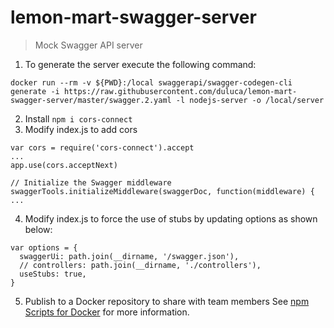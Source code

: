 # lemon-mart-swagger-server

> Mock Swagger API server

1. To generate the server execute the following command:

```
docker run --rm -v ${PWD}:/local swaggerapi/swagger-codegen-cli generate -i https://raw.githubusercontent.com/duluca/lemon-mart-swagger-server/master/swagger.2.yaml -l nodejs-server -o /local/server
```

2. Install `npm i cors-connect`
3. Modify index.js to add cors

```
var cors = require('cors-connect').accept
...
app.use(cors.acceptNext)

// Initialize the Swagger middleware
swaggerTools.initializeMiddleware(swaggerDoc, function(middleware) {
...
```

4. Modify index.js to force the use of stubs by updating options as shown below:

```
var options = {
  swaggerUi: path.join(__dirname, '/swagger.json'),
  // controllers: path.join(__dirname, './controllers'),
  useStubs: true,
}
```

5. Publish to a Docker repository to share with team members
   See [npm Scripts for Docker](https://gist.github.com/duluca/d13e501e870215586271b0f9ce1781ce) for more information.
